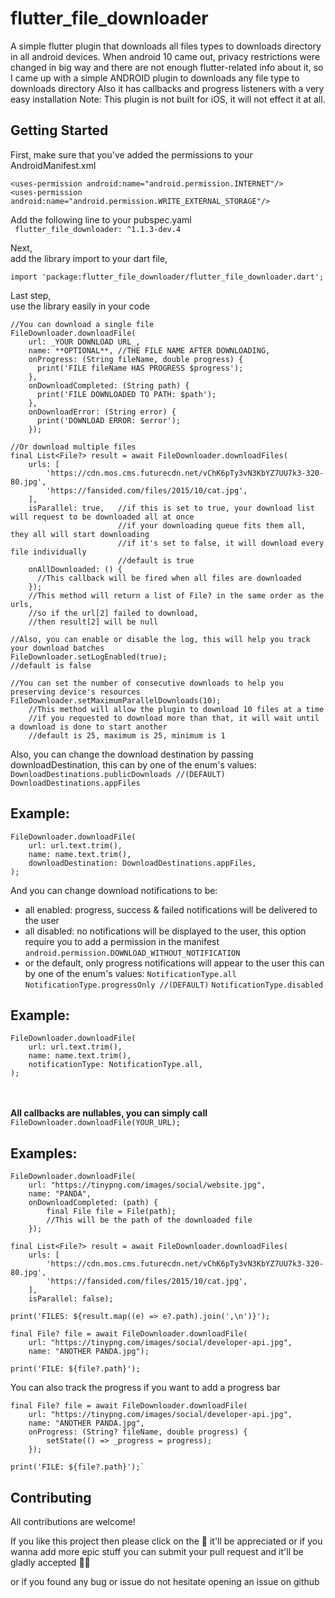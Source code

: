 # flutter_file_downloader

A simple flutter plugin that downloads all files types to downloads directory in all android devices.
When android 10 came out, privacy restrictions were changed in big way
and there are not enough flutter-related info about it,
so I came up with a simple ANDROID plugin to downloads any file type to downloads directory
Also it has callbacks and progress listeners with a very easy installation
Note: This plugin is not built for iOS, it will not effect it at all.

## Getting Started

First, make sure that you've added the permissions to your AndroidManifest.xml
```
<uses-permission android:name="android.permission.INTERNET"/>
<uses-permission android:name="android.permission.WRITE_EXTERNAL_STORAGE"/>
```

Add the following line to your pubspec.yaml  
``` flutter_file_downloader: ^1.1.3-dev.4```

Next,  
    add the library import to your dart file,  
```
import 'package:flutter_file_downloader/flutter_file_downloader.dart';
```

Last step,  
    use the library easily in your code  
```
//You can download a single file
FileDownloader.downloadFile(
    url: _YOUR DOWNLOAD URL_,
    name: **OPTIONAL**, //THE FILE NAME AFTER DOWNLOADING,
    onProgress: (String fileName, double progress) {
      print('FILE fileName HAS PROGRESS $progress');
    },
    onDownloadCompleted: (String path) {
      print('FILE DOWNLOADED TO PATH: $path');
    },
    onDownloadError: (String error) {
      print('DOWNLOAD ERROR: $error');
    });
    
//Or download multiple files 
final List<File?> result = await FileDownloader.downloadFiles(
    urls: [
        'https://cdn.mos.cms.futurecdn.net/vChK6pTy3vN3KbYZ7UU7k3-320-80.jpg',
        'https://fansided.com/files/2015/10/cat.jpg',
    ],
    isParallel: true,   //if this is set to true, your download list will request to be downloaded all at once
                        //if your downloading queue fits them all, they all will start downloading
                        //if it's set to false, it will download every file individually
                        //default is true
    onAllDownloaded: () {
      //This callback will be fired when all files are downloaded
    });
    //This method will return a list of File? in the same order as the urls,
    //so if the url[2] failed to download, 
    //then result[2] will be null
    
//Also, you can enable or disable the log, this will help you track your download batches
FileDownloader.setLogEnabled(true);
//default is false

//You can set the number of consecutive downloads to help you preserving device's resources 
FileDownloader.setMaximumParallelDownloads(10);
    //This method will allow the plugin to download 10 files at a time
    //if you requested to download more than that, it will wait until a download is done to start another
    //default is 25, maximum is 25, minimum is 1
```

Also, you can change the download destination by passing downloadDestination,
this can by one of the enum's values:
`DownloadDestinations.publicDownloads //(DEFAULT)` 
`DownloadDestinations.appFiles`
## Example:
```
FileDownloader.downloadFile(
    url: url.text.trim(),
    name: name.text.trim(),
    downloadDestination: DownloadDestinations.appFiles,
);
```

And you can change download notifications to be:
- all enabled: progress, success & failed notifications will be delivered to the user
- all disabled: no notifications will be displayed to the user, this option require you to add a permission in the manifest `android.permission.DOWNLOAD_WITHOUT_NOTIFICATION`
- or the default, only progress notifications will appear to the user
this can by one of the enum's values:
`NotificationType.all`
`NotificationType.progressOnly //(DEFAULT)`
`NotificationType.disabled`
## Example:
```
FileDownloader.downloadFile(
    url: url.text.trim(),
    name: name.text.trim(),
    notificationType: NotificationType.all,
);
```
<br></br>
**All callbacks are nullables, you can simply call** `FileDownloader.downloadFile(YOUR_URL);`

## Examples:
```
FileDownloader.downloadFile(
    url: "https://tinypng.com/images/social/website.jpg",
    name: "PANDA",
    onDownloadCompleted: (path) {
        final File file = File(path);
        //This will be the path of the downloaded file
    });
```
```
final List<File?> result = await FileDownloader.downloadFiles(
    urls: [
        'https://cdn.mos.cms.futurecdn.net/vChK6pTy3vN3KbYZ7UU7k3-320-80.jpg',
        'https://fansided.com/files/2015/10/cat.jpg',
    ],
    isParallel: false);
    
print('FILES: ${result.map((e) => e?.path).join(',\n')}');
```
```
final File? file = await FileDownloader.downloadFile(
    url: "https://tinypng.com/images/social/developer-api.jpg",
    name: "ANOTHER PANDA.jpg");

print('FILE: ${file?.path}');
```

You can also track the progress if you want to add a progress bar
```
final File? file = await FileDownloader.downloadFile(
    url: "https://tinypng.com/images/social/developer-api.jpg",
    name: "ANOTHER PANDA.jpg",
    onProgress: (String? fileName, double progress) {
        setState(() => _progress = progress);
    });

print('FILE: ${file?.path}');`
```

## Contributing
All contributions are welcome!

If you like this project then please click on the 🌟 it'll be appreciated or if you wanna add more epic stuff you can submit your pull request and it'll be gladly accepted 🙆‍♂️

or if you found any bug or issue do not hesitate opening an issue on github
